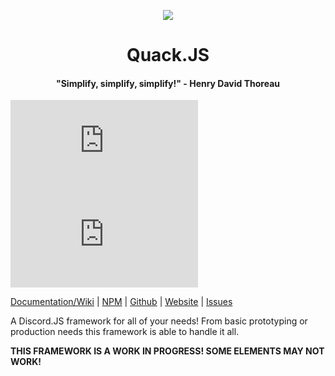 <p align="center">
  <img src="https://n-f9.github.io/quack.js-website/dancing-duckdancing.gif"/>
  <h1 align="center">Quack.JS</h1>
  <h4 align="center">"Simplify, simplify, simplify!" - Henry David Thoreau</h4>
</p>

![npm](https://img.shields.io/npm/dw/@n-f9/quack.js?style=flat-square)
![GitHub package.json version](https://img.shields.io/github/package-json/v/n-f9/quack.js?style=flat-square)


[Documentation/Wiki](https://github.com/N-F9/quack.js/wiki) |
[NPM](https://www.npmjs.com/package/@n-f9/quack.js) |
[Github](https://www.npmjs.com/package/@n-f9/quack.js) |
[Website](https://n-f9.github.io/quack.js-website/) |
[Issues](https://github.com/N-F9/quack.js/issues)

A Discord.JS framework for all of your needs! From basic prototyping or production needs this framework is able to handle it all.

**THIS FRAMEWORK IS A WORK IN PROGRESS! SOME ELEMENTS MAY NOT WORK!**
